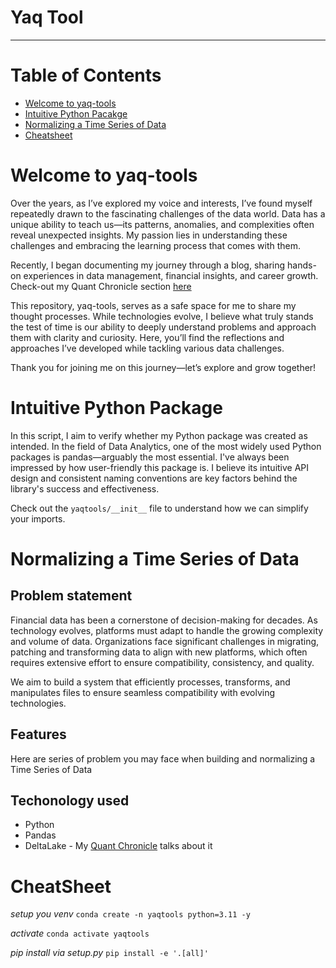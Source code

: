 # Yaq Tool

----------------
# Table of Contents

- [Welcome to yaq-tools](#welcome-to-yaq-tools)
- [Intuitive Python Pacakge](#intuitive-python-package)
- [Normalizing a Time Series of Data](#normalizing-a-time-series-of-data)
- [Cheatsheet](#cheatsheet)

# Welcome to yaq-tools
Over the years, as I’ve explored my voice and interests, I’ve found myself repeatedly drawn to the fascinating challenges of the data world. Data has a unique ability to teach us—its patterns, anomalies, and complexities often reveal unexpected insights. My passion lies in understanding these challenges and embracing the learning process that comes with them.

Recently, I began documenting my journey through a blog, sharing hands-on experiences in data management, 
financial insights, and career growth. Check-out my Quant Chronicle section [here](https://womenunbound.substack.com/s/quant-chronicles)

This repository, yaq-tools, serves as a safe space for me to share my thought processes. 
While technologies evolve, I believe what truly stands the test of time is our ability to deeply understand problems and approach them with clarity and curiosity. 
Here, you’ll find the reflections and approaches I’ve developed while tackling various data challenges.

Thank you for joining me on this journey—let’s explore and grow together!

# Intuitive Python Package
In this script, I aim to verify whether my Python package was created as intended.
In the field of Data Analytics, one of the most widely used Python packages is pandas—arguably the most essential. 
I've always been impressed by how user-friendly this package is. 
I believe its intuitive API design and consistent naming conventions are key factors behind the library's success 
and effectiveness.

Check out the `yaqtools/__init__` file to understand how we can simplify your imports.


# Normalizing a Time Series of Data
## Problem statement
Financial data has been a cornerstone of decision-making for decades. 
As technology evolves, platforms must adapt to handle the growing complexity and 
volume of data. Organizations face significant challenges in migrating, patching and 
transforming data to align with new platforms, 
which often requires extensive effort to ensure compatibility, consistency, and quality.

We aim to build a system that efficiently processes, transforms, and manipulates files 
to ensure seamless compatibility with evolving technologies.

## Features
Here are series of problem you may face when building and normalizing a Time Series of Data


## Techonology used
- Python
- Pandas
- DeltaLake - My [Quant Chronicle](https://womenunbound.substack.com/p/quant-chronicles-deltalakea-powerful) talks about it


# CheatSheet
*setup you venv*
``
conda create -n yaqtools python=3.11 -y
``

*activate*
``
conda activate yaqtools
``

*pip install via setup.py*
``
pip install -e '.[all]' 
``
